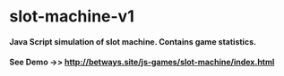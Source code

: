 # slot-machine-v1
<h4>Java Script simulation of slot machine. Contains game statistics.<h4>
 
 See Demo ->> http://betways.site/js-games/slot-machine/index.html
  
